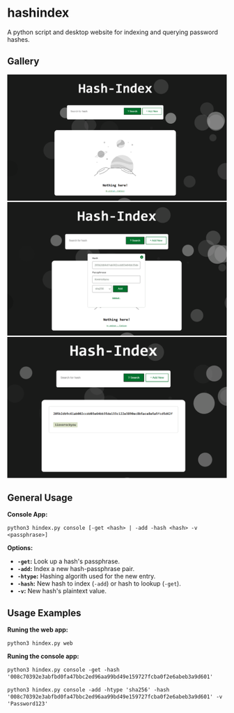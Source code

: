 # hashindex
A python script and desktop website for indexing and querying password hashes. 

## Gallery
![Landing](static/images/screenshots/hindex-land.png)
![Add](static/images/screenshots/hindex-add.png)
![Search](static/images/screenshots/hindex-search.png)

## General Usage
**Console App:**
```
python3 hindex.py console [-get <hash> | -add -hash <hash> -v <passphrase>]
```
**Options:**
- **`-get`:** Look up a hash's passphrase.
- **`-add`:** Index a new hash-passphrase pair.
- **`-htype`:** Hashing algorith used for the new entry.
- **`-hash`:** New hash to index (`-add`) or hash to lookup (`-get`).
- **`-v`:** New hash's plaintext value.

## Usage Examples
**Runing the web app:**
```
python3 hindex.py web
```
**Runing the console app:**
```
python3 hindex.py console -get -hash '008c70392e3abfbd0fa47bbc2ed96aa99bd49e159727fcba0f2e6abeb3a9d601'
```
```
python3 hindex.py console -add -htype 'sha256' -hash '008c70392e3abfbd0fa47bbc2ed96aa99bd49e159727fcba0f2e6abeb3a9d601' -v 'Password123'
```

